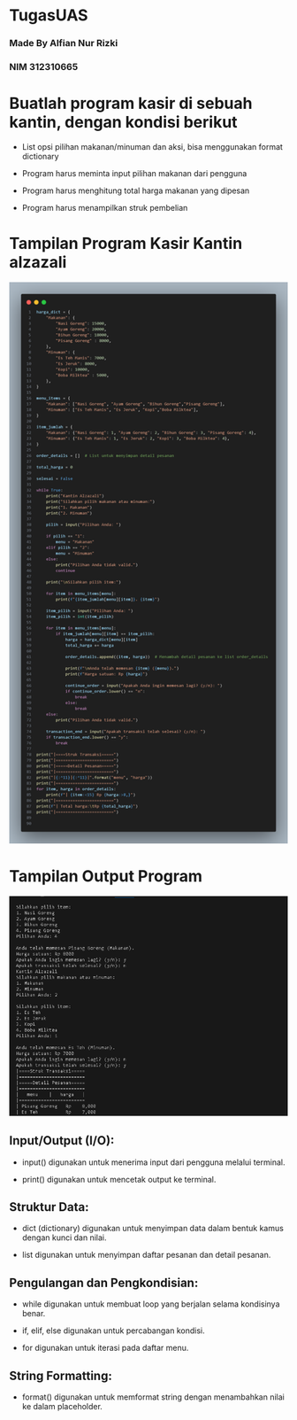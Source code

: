 # TugasUAS
### Made By Alfian Nur Rizki
### NIM 312310665

<h1>Buatlah program kasir di sebuah kantin, dengan kondisi berikut</h1>

+ <p>List opsi pilihan makanan/minuman dan aksi, bisa menggunakan format dictionary</p>
+ <p>Program harus meminta input pilihan makanan dari pengguna</p>
+ <p>Program harus menghitung total harga makanan yang dipesan</p>
+ <p>Program harus menampilkan struk pembelian </p>

<h1> Tampilan Program Kasir Kantin alzazali</h1>

![gambar](pict/uas.png)

<h1> Tampilan Output Program </h1>

![gambar](pict/outputuas.png)

## Input/Output (I/O):

+ <p>input() digunakan untuk menerima input dari pengguna melalui terminal.</p>
+ <p>print() digunakan untuk mencetak output ke terminal.</p>

## Struktur Data:

+ <p>dict (dictionary) digunakan untuk menyimpan data dalam bentuk kamus dengan kunci dan nilai.</p>
+ <p> list digunakan untuk menyimpan daftar pesanan dan detail pesanan.</p>

## Pengulangan dan Pengkondisian:

+ <p>while digunakan untuk membuat loop yang berjalan selama kondisinya benar.</p>
+ <p>if, elif, else digunakan untuk percabangan kondisi.</p>
+ <p>for digunakan untuk iterasi pada daftar menu.</p>

## String Formatting:

+ <p>format() digunakan untuk memformat string dengan menambahkan nilai ke dalam placeholder.</p>

